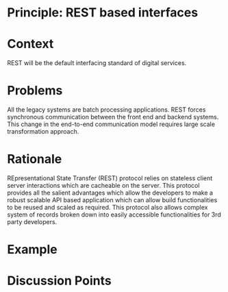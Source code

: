 # Principle: REST based interfaces

# Context

REST will be the default interfacing standard of digital services.

# Problems

All the legacy systems are batch processing applications. REST forces synchronous communication between the front end and backend systems. This change in the end-to-end communication model requires large scale transformation approach. 

# Rationale

REpresentational State Transfer (REST) protocol relies on stateless client server interactions which are cacheable on the server. This protocol provides all the salient advantages which allow the developers to make a robust scalable API based application which can allow build functionalities to be reused and scaled as required. This protocol also allows complex system of records broken down into easily accessible functionalities for 3rd party developers.

# Example

# Discussion Points




